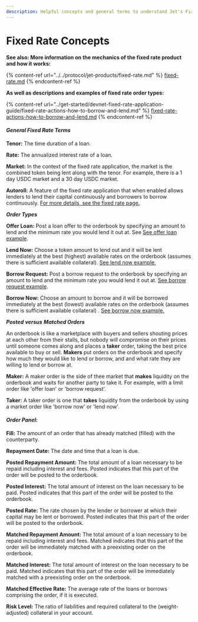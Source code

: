 ```yaml
---
description: Helpful concepts and general terms to understand Jet's Fixed Rate application.
---
```


# Fixed Rate Concepts

**See also: More information on the mechanics of the fixed rate product and how it works:**

{% content-ref url="../../protocol/jet-products/fixed-rate.md" %}
[fixed-rate.md](../../protocol/jet-products/fixed-rate.md)
{% endcontent-ref %}

**As well as descriptions and examples of fixed rate order types:**

{% content-ref url="../get-started/devnet-fixed-rate-application-guide/fixed-rate-actions-how-to-borrow-and-lend.md" %}
[fixed-rate-actions-how-to-borrow-and-lend.md](../get-started/devnet-fixed-rate-application-guide/fixed-rate-actions-how-to-borrow-and-lend.md)
{% endcontent-ref %}

#### _General Fixed Rate Terms_

**Tenor:** The time duration of a loan.

**Rate:** The annualized interest rate of a loan.

**Market:** In the context of the fixed rate application, the market is the combined token being lent along with the tenor. For example, there is a 1 day USDC market and a 30 day USDC market.

**Autoroll:** A feature of the fixed rate application that when enabled allows lenders to lend their capital continuously and borrowers to borrow continuously. [For more details, see the fixed rate page.](../../protocol/jet-products/fixed-rate.md)



_**Order Types**_

**Offer Loan:** Post a loan offer to the orderbook by specifying an amount to lend and the minimum rate you would lend it out at. See [See offer loan example](../get-started/devnet-fixed-rate-application-guide/examples-of-borrow-and-lend-orders/how-to-offer-a-loan.md).

**Lend Now:** Choose a token amount to lend out and it will be lent immediately at the best (highest) available rates on the orderbook (assumes there is sufficient available collateral). [See lend now example.](../get-started/devnet-fixed-rate-application-guide/examples-of-borrow-and-lend-orders/how-to-lend-now.md)

**Borrow Request:** Post a borrow request to the orderbook by specifying an amount to lend and the minimum rate you would lend it out at. [See borrow request example](../get-started/devnet-fixed-rate-application-guide/examples-of-borrow-and-lend-orders/how-to-borrow-now.md).

**Borrow Now:** Choose an amount to borrow and it will be borrowed immediately at the best (lowest) available rates on the orderbook (assumes there is sufficient available collateral) . [See borrow now example.](../get-started/devnet-fixed-rate-application-guide/examples-of-borrow-and-lend-orders/how-to-borrow-now.md)



_**Posted**_ _**versus**_ _**Matched Orders**_

An orderbook is like a marketplace with buyers and sellers shouting prices at each other from their stalls, but nobody will compromise on their prices until someone comes along and places a **taker** order, taking the best price available to buy or sell. **Makers** put orders on the orderbook and specify how much they would like to lend or borrow, and and what rate they are willing to lend or borrow at.

**Maker:** A maker order is the side of thee market that  **makes** liquidity on the orderbook and waits for another party to take it. For example, with a limit order like 'offer loan' or 'borrow request'.

**Taker:** A taker order is one that **takes** liquidity from the orderbook by using a market order like 'borrow now' or 'lend now'.&#x20;



#### _Order Panel:_

**Fill:** The amount of an order that has already matched (filled) with the counterparty.

**Repayment Date:** The date and time that a loan is due.

**Posted Repayment Amount:** The total amount of a loan necessary to be repaid including interest and fees. Posted indicates that this part of the order will be posted to the orderbook.&#x20;

**Posted Interest:** The total amount of interest on the loan necessary to be paid. Posted indicates that this part of the order will be posted to the orderbook.&#x20;

**Posted Rate:** The rate chosen by the lender or borrower at which their capital may be lent or borrowed.  Posted indicates that this part of the order will be posted to the orderbook.&#x20;

**Matched Repayment Amount:** The total amount of a loan necessary to be repaid including interest and fees. Matched indicates that this part of the order will be immediately matched with a preexisting order on the orderbook.

**Matched Interest:** The total amount of interest on the loan necessary to be paid. Matched indicates that this part of the order will be immediately matched with a preexisting order on the orderbook.

**Matched Effective Rate:** The average rate of the loans or borrows comprising the order, if it is executed.&#x20;

**Risk Level:** The ratio of liabilities and required collateral to the (weight-adjusted) collateral in your account.
